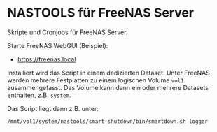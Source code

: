 # NASTOOLS für FreeNAS Server

Skripte und Cronjobs für FreeNAS Server.

Starte FreeNAS WebGUI (Beispiel):

- https://freenas.local

Installiert wird das Script in einem dedizierten Dataset. Unter FreeNAS werden mehrere Festplatten zu einem logischen Volume `vol1` zusammengefasst. Das Volume kann dann ein oder mehrere Datasets enthalten, z.B. `system`.

Das Script liegt dann z.B. unter:

    /mnt/vol1/system/nastools/smart-shutdown/bin/smartdown.sh logger
  
  
